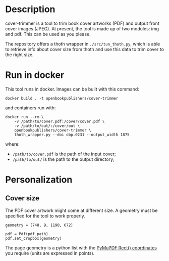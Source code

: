 # Description

cover-trimmer is a tool to trim book cover artworks (PDF) and output front cover images (JPEG). At present, the tool is made up of two modules: img and pdf. This can be used as you please.

The repository offers a thoth wrapper in `./src/tun_thoth.py`, which is able to retrieve info about cover size from thoth and use this data to trim cover to the right size.

# Run in docker
This tool runs in docker. Images can be built with this command:

```
docker build . -t openbookpublishers/cover-trimmer
```
and containers run with:

```
docker run --rm \
    -v /path/to/cover.pdf:/cover/cover.pdf \
    -v /path/to/out/:/cover/out \
    openbookpublishers/cover-trimmer \
    thoth_wrapper.py --doi obp.0231 --output_width 1875
```
where:

 - `/path/to/cover.pdf` is the path of the input cover;
 - `/path/to/out/` is the path to the output directory;

# Personalization
## Cover size
The PDF cover artwork might come at different size. A geometry must be specified for the tool to work properly.

```
geometry = [748, 9, 1190, 672]

pdf = Pdf(pdf_path)
pdf.set_cropbox(geometry)
```
The page geometry is a python list with the [PyMuPDF Rect() coordinates](https://pymupdf.readthedocs.io/en/latest/rect.html) you require (units are expressed in points).
